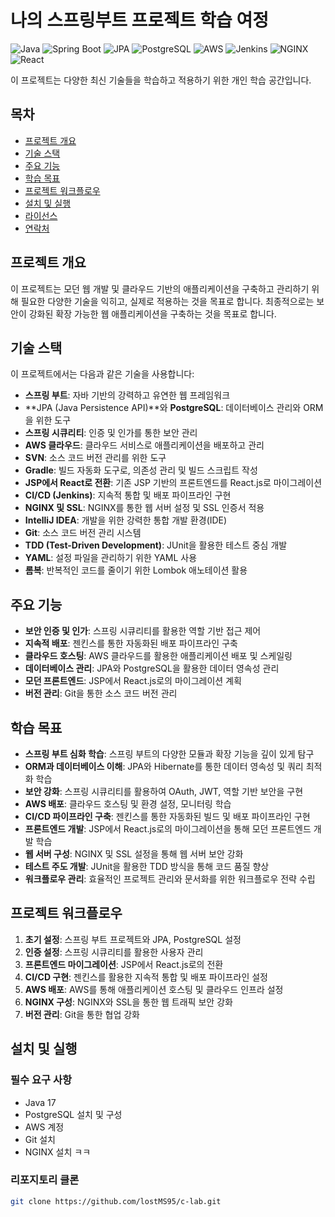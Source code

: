 # 나의 스프링부트 프로젝트 학습 여정

![Java](https://img.shields.io/badge/java-17-blue) ![Spring Boot](https://img.shields.io/badge/spring--boot-3.3.2-green) ![JPA](https://img.shields.io/badge/jpa-hibernate-orange) ![PostgreSQL](https://img.shields.io/badge/postgresql-blue) ![AWS](https://img.shields.io/badge/aws-cloud-yellow) ![Jenkins](https://img.shields.io/badge/jenkins-CI%2FCD-red) ![NGINX](https://img.shields.io/badge/nginx-web%20server-brightgreen) ![React](https://img.shields.io/badge/react-js-blue)

이 프로젝트는 다양한 최신 기술들을 학습하고 적용하기 위한 개인 학습 공간입니다.

## 목차

- [프로젝트 개요](#프로젝트-개요)
- [기술 스택](#기술-스택)
- [주요 기능](#주요-기능)
- [학습 목표](#학습-목표)
- [프로젝트 워크플로우](#프로젝트-워크플로우)
- [설치 및 실행](#설치-및-실행)
- [라이선스](#라이선스)
- [연락처](#연락처)

## 프로젝트 개요

이 프로젝트는 모던 웹 개발 및 클라우드 기반의 애플리케이션을 구축하고 관리하기 위해 필요한 다양한 기술을 익히고, 실제로 적용하는 것을 목표로 합니다. 최종적으로는 보안이 강화된 확장 가능한 웹 애플리케이션을 구축하는 것을 목표로 합니다.

## 기술 스택

이 프로젝트에서는 다음과 같은 기술을 사용합니다:

- **스프링 부트**: 자바 기반의 강력하고 유연한 웹 프레임워크
- **JPA (Java Persistence API)**와 **PostgreSQL**: 데이터베이스 관리와 ORM을 위한 도구
- **스프링 시큐리티**: 인증 및 인가를 통한 보안 관리
- **AWS 클라우드**: 클라우드 서비스로 애플리케이션을 배포하고 관리
- **SVN**: 소스 코드 버전 관리를 위한 도구
- **Gradle**: 빌드 자동화 도구로, 의존성 관리 및 빌드 스크립트 작성
- **JSP에서 React로 전환**: 기존 JSP 기반의 프론트엔드를 React.js로 마이그레이션
- **CI/CD (Jenkins)**: 지속적 통합 및 배포 파이프라인 구현
- **NGINX 및 SSL**: NGINX를 통한 웹 서버 설정 및 SSL 인증서 적용
- **IntelliJ IDEA**: 개발을 위한 강력한 통합 개발 환경(IDE)
- **Git**: 소스 코드 버전 관리 시스템
- **TDD (Test-Driven Development)**: JUnit을 활용한 테스트 중심 개발
- **YAML**: 설정 파일을 관리하기 위한 YAML 사용
- **롬복**: 반복적인 코드를 줄이기 위한 Lombok 애노테이션 활용

## 주요 기능

- **보안 인증 및 인가**: 스프링 시큐리티를 활용한 역할 기반 접근 제어
- **지속적 배포**: 젠킨스를 통한 자동화된 배포 파이프라인 구축
- **클라우드 호스팅**: AWS 클라우드를 활용한 애플리케이션 배포 및 스케일링
- **데이터베이스 관리**: JPA와 PostgreSQL을 활용한 데이터 영속성 관리
- **모던 프론트엔드**: JSP에서 React.js로의 마이그레이션 계획
- **버전 관리**: Git을 통한 소스 코드 버전 관리

## 학습 목표

- **스프링 부트 심화 학습**: 스프링 부트의 다양한 모듈과 확장 기능을 깊이 있게 탐구
- **ORM과 데이터베이스 이해**: JPA와 Hibernate를 통한 데이터 영속성 및 쿼리 최적화 학습
- **보안 강화**: 스프링 시큐리티를 활용하여 OAuth, JWT, 역할 기반 보안을 구현
- **AWS 배포**: 클라우드 호스팅 및 환경 설정, 모니터링 학습
- **CI/CD 파이프라인 구축**: 젠킨스를 통한 자동화된 빌드 및 배포 파이프라인 구현
- **프론트엔드 개발**: JSP에서 React.js로의 마이그레이션을 통해 모던 프론트엔드 개발 학습
- **웹 서버 구성**: NGINX 및 SSL 설정을 통해 웹 서버 보안 강화
- **테스트 주도 개발**: JUnit을 활용한 TDD 방식을 통해 코드 품질 향상
- **워크플로우 관리**: 효율적인 프로젝트 관리와 문서화를 위한 워크플로우 전략 수립

## 프로젝트 워크플로우

1. **초기 설정**: 스프링 부트 프로젝트와 JPA, PostgreSQL 설정
2. **인증 설정**: 스프링 시큐리티를 활용한 사용자 관리
3. **프론트엔드 마이그레이션**: JSP에서 React.js로의 전환
4. **CI/CD 구현**: 젠킨스를 활용한 지속적 통합 및 배포 파이프라인 설정
5. **AWS 배포**: AWS를 통해 애플리케이션 호스팅 및 클라우드 인프라 설정
6. **NGINX 구성**: NGINX와 SSL을 통한 웹 트래픽 보안 강화
7. **버전 관리**: Git을 통한 협업 강화

## 설치 및 실행

### 필수 요구 사항

- Java 17
- PostgreSQL 설치 및 구성
- AWS 계정
- Git 설치
- NGINX 설치 ㅋㅋ

### 리포지토리 클론

```bash
git clone https://github.com/lostMS95/c-lab.git
